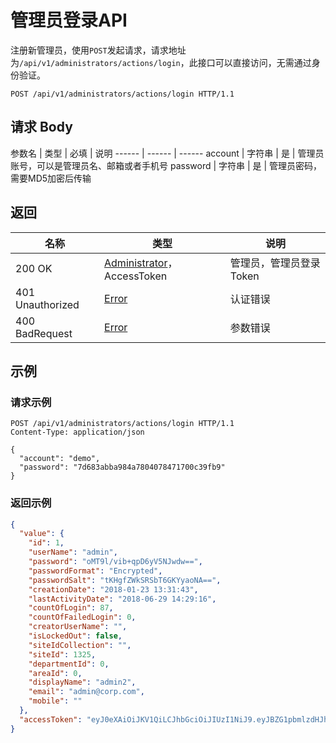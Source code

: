 # 管理员登录API

注册新管理员，使用`POST`发起请求，请求地址为`/api/v1/administrators/actions/login`，此接口可以直接访问，无需通过身份验证。

```http
POST /api/v1/administrators/actions/login HTTP/1.1
```

## 请求 Body

参数名 | 类型 | 必填 | 说明
------ | ------ | ------
account | 字符串 | 是 | 管理员账号，可以是管理员名、邮箱或者手机号
password | 字符串 | 是 | 管理员密码，需要MD5加密后传输

## 返回

名称 | 类型 | 说明
------ | ------ | ------
200 OK | [Administrator](/administrators/README?id=administrator)，AccessToken | 管理员，管理员登录Token
401 Unauthorized | [Error](/error?id=error) | 认证错误
400 BadRequest | [Error](/error?id=error) | 参数错误

## 示例

### 请求示例

```http
POST /api/v1/administrators/actions/login HTTP/1.1
Content-Type: application/json

{
  "account": "demo",
  "password": "7d683abba984a7804078471700c39fb9"
}
```

### 返回示例

```json
{
  "value": {
    "id": 1,
    "userName": "admin",
    "password": "oMT9l/vib+qpD6yV5NJwdw==",
    "passwordFormat": "Encrypted",
    "passwordSalt": "tKHgfZWkSRSbT6GKYyaoNA==",
    "creationDate": "2018-01-23 13:31:43",
    "lastActivityDate": "2018-06-29 14:29:16",
    "countOfLogin": 87,
    "countOfFailedLogin": 0,
    "creatorUserName": "",
    "isLockedOut": false,
    "siteIdCollection": "",
    "siteId": 1325,
    "departmentId": 0,
    "areaId": 0,
    "displayName": "admin2",
    "email": "admin@corp.com",
    "mobile": ""
  },
  "accessToken": "eyJ0eXAiOiJKV1QiLCJhbGciOiJIUzI1NiJ9.eyJBZG1pbmlzdHJhdG9yTmFtZSI6ImFkbWluIiwiQWRkRGF0ZSI6IlwvRGF0ZSgxNTMwMzMzNDQxMDA0KVwvIn0.ESBKKb4YcOqLoPn0Y_aeVoZYDINZ_7xSwQr0bwnct7I"
}
```